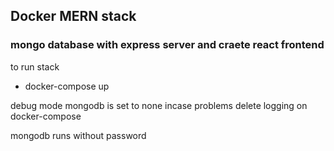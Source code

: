 ## Docker MERN stack 
### mongo database with express server and craete react frontend



to run stack
* docker-compose up

debug mode mongodb is set to none 
incase problems delete  logging on docker-compose

mongodb runs without password